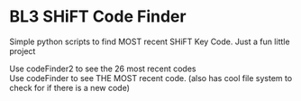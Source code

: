 # BL3 SHiFT Code Finder
Simple python scripts to find MOST recent SHiFT Key Code. Just a fun little project

Use codeFinder2 to see the 26 most recent codes \
Use codeFinder to see THE MOST recent code. (also has cool file system to check for if there is a new code)

